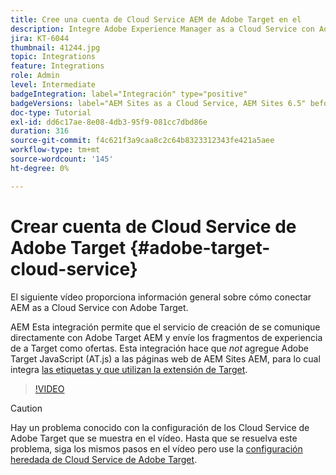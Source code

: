 ```yaml
---
title: Cree una cuenta de Cloud Service AEM de Adobe Target en el
description: Integre Adobe Experience Manager as a Cloud Service con Adobe Target mediante la autenticación IMS de Cloud Service y Adobe.
jira: KT-6044
thumbnail: 41244.jpg
topic: Integrations
feature: Integrations
role: Admin
level: Intermediate
badgeIntegration: label="Integración" type="positive"
badgeVersions: label="AEM Sites as a Cloud Service, AEM Sites 6.5" before-title="false"
doc-type: Tutorial
exl-id: dd6c17ae-8e08-4db3-95f9-081cc7dbd86e
duration: 316
source-git-commit: f4c621f3a9caa8c2c64b8323312343fe421a5aee
workflow-type: tm+mt
source-wordcount: '145'
ht-degree: 0%

---
```


# Crear cuenta de Cloud Service de Adobe Target {#adobe-target-cloud-service}

El siguiente vídeo proporciona información general sobre cómo conectar AEM as a Cloud Service con Adobe Target.

AEM Esta integración permite que el servicio de creación de se comunique directamente con Adobe Target AEM y envíe los fragmentos de experiencia de a Target como ofertas.  Esta integración hace que *not* agregue Adobe Target JavaScript (AT.js) a las páginas web de AEM Sites AEM, para lo cual integra [las etiquetas y que utilizan la extensión de Target](../experience-platform/data-collection/tags/connect-aem-tag-property-using-ims.md).

>[!VIDEO](https://video.tv.adobe.com/v/41244?quality=12&learn=on)

>[!CAUTION]
>
>Hay un problema conocido con la configuración de los Cloud Service de Adobe Target que se muestra en el vídeo. Hasta que se resuelva este problema, siga los mismos pasos en el vídeo pero use la [configuración heredada de Cloud Service de Adobe Target](https://experienceleague.adobe.com/docs/experience-manager-learn/aem-target-tutorial/aem-target-implementation/using-aem-cloud-services.html).
